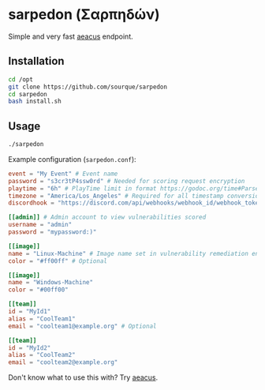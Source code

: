 # sarpedon (Σαρπηδών)

Simple and very fast [aeacus](https://github.com/sourque/aeacus) endpoint.

## Installation

```bash
cd /opt
git clone https://github.com/sourque/sarpedon
cd sarpedon
bash install.sh
```

## Usage

```bash
./sarpedon
```

Example configuration (`sarpedon.conf`):

```toml
event = "My Event" # Event name
password = "s3cr3tP4ssw0rd" # Needed for scoring request encryption
playtime = "6h" # PlayTime limit in format https://godoc.org/time#ParseDuration
timezone = "America/Los_Angeles" # Required for all timestamp conversions, in format https://en.wikipedia.org/wiki/List_of_tz_database_time_zones
discordhook = "https://discord.com/api/webhooks/webhook_id/webhook_token" # Optional, for posting image completions to Discord

[[admin]] # Admin account to view vulnerabilities scored
username = "admin"
password = "mypassword:)"

[[image]]
name = "Linux-Machine" # Image name set in vulnerability remediation engine configuration
color = "#ff00ff" # Optional

[[image]]
name = "Windows-Machine"
color = "#00ff00"

[[team]]
id = "MyId1"
alias = "CoolTeam1"
email = "coolteam1@example.org" # Optional

[[team]]
id = "MyId2"
alias = "CoolTeam2"
email = "coolteam2@example.org"
```

Don't know what to use this with? Try [aeacus](https://github.com/sourque/aeacus).
